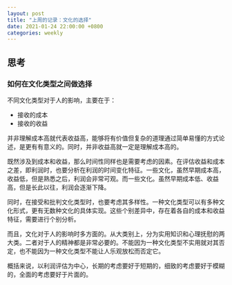 ```yaml
---
layout: post
title: "上周的记录：文化的选择"
date: 2021-01-24 22:00:00 +0800
categories: weekly
---
```


## 思考

### 如何在文化类型之间做选择

不同文化类型对于人的影响，主要在于：

- 接收的成本
- 接收的收益

并非理解成本高就代表收益高，能够将有价值但复杂的道理通过简单易懂的方式论述，是更有有意义的。同时，并非收益高就一定是理解成本高的。

既然涉及到成本和收益，那么时间性同样也是需要考虑的因素。在评估收益和成本之差，即利润时，也要分析在利润的时间变化特征。一些文化，虽然早期成本高，收益低，但是熟悉之后，利润会非常可观。而一些文化。虽然早期成本低、收益高，但是长此以往，利润会逐渐下降。

同时，在接受和批判文化类型时，也要考虑其多样性。一种文化类型可以有多种文化形式，更有无数种文化的具体实现。这些个别差异中，存在着各自的成本和收益特征，需要进行个别分析。

而且，文化对于人的影响时多方面的。从大类别上，分为实用知识和心理抚慰的两大类。二者对于人的精神都是非常必要的。不能因为一种文化类型不实用就对其否定，也不能因为一种文化类型不能让人乐观放松而否定它。

概括来说，以利润评估为中心，长期的考虑要好于短期的，细致的考虑要好于模糊的，全面的考虑要好于片面的。
